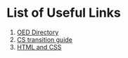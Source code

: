 # List of Useful Links

1. [OED Directory](oed-directory/)
2. [CS transition guide](CS-transition_guide/)
3. [HTML and CSS](html5-css3/)